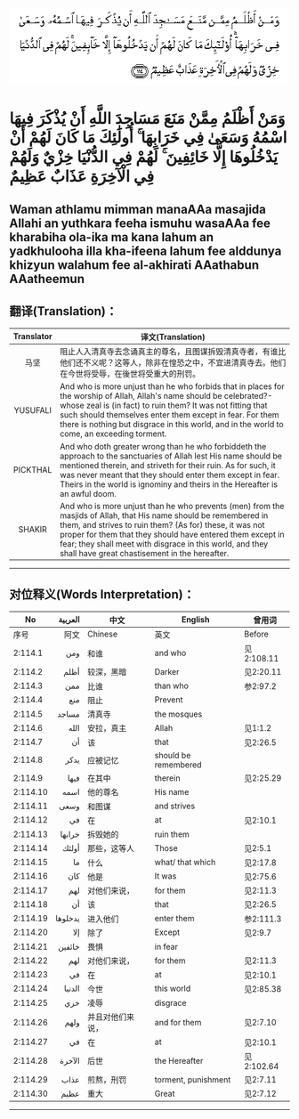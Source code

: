 ![002:114](images/002_114.gif)

#   وَمَنْ أَظْلَمُ مِمَّنْ مَنَعَ مَسَاجِدَ اللَّهِ أَنْ يُذْكَرَ فِيهَا اسْمُهُ وَسَعَىٰ فِي خَرَابِهَا ۚ أُولَٰئِكَ مَا كَانَ لَهُمْ أَنْ يَدْخُلُوهَا إِلَّا خَائِفِينَ ۚ لَهُمْ فِي الدُّنْيَا خِزْيٌ وَلَهُمْ فِي الْآخِرَةِ عَذَابٌ عَظِيمٌ 

## Waman athlamu mimman manaAAa masajida Allahi an yuthkara feeha ismuhu wasaAAa fee kharabiha ola-ika ma kana lahum an yadkhulooha illa kha-ifeena lahum fee alddunya khizyun walahum fee al-akhirati AAathabun AAatheemun

## 翻译(Translation)：

| Translator | 译文(Translation)                                            |
|:----------:| ------------------------------------------------------------ |
| 马坚       | 阻止人入清真寺去念诵真主的尊名，且图谋拆毁清真寺者，有谁比他们还不义呢？这等人，除非在惶恐之中，不宜进清真寺去。他们在今世将受辱，在後世将受重大的刑罚。 |
| YUSUFALI   | And who is more unjust than he who forbids that in places for the worship of Allah, Allah's name should be celebrated?-whose zeal is (in fact) to ruin them? It was not fitting that such should themselves enter them except in fear. For them there is nothing but disgrace in this world, and in the world to come, an exceeding torment. |
| PICKTHAL   | And who doth greater wrong than he who forbiddeth the approach to the sanctuaries of Allah lest His name should be mentioned therein, and striveth for their ruin. As for such, it was never meant that they should enter them except in fear. Theirs in the world is ignominy and theirs in the Hereafter is an awful doom. |
| SHAKIR     | And who is more unjust than he who prevents (men) from the masjids of Allah, that His name should be remembered in them, and strives to ruin them? (As for) these, it was not proper for them that they should have entered them except in fear; they shall meet with disgrace in this world, and they shall have great chastisement in the hereafter. |

---

## 对位释义(Words Interpretation)：

| No       | العربية | 中文             | English              | 曾用词     |
| -------- | ------: | ---------------- | -------------------- | ---------- |
| 序号     |    阿文 | Chinese          | 英文                 | Before     |
| 2:114.1  |     ومن | 和谁             | and who              | 见2:108.11 |
| 2:114.2  |    أظلم | 较深，黑暗       | Darker               | 见2:20.11  |
| 2:114.3  |     ممن | 比谁             | than who             | 参2:97.2   |
| 2:114.4  |     منع | 阻止             | Prevent              |            |
| 2:114.5  |   مساجد | 清真寺           | the mosques          |            |
| 2:114.6  |    الله | 安拉，真主       | Allah                | 见1:1.2    |
| 2:114.7  |      أن | 该               | that                 | 见2:26.5   |
| 2:114.8  |    يدكر | 应被记忆         | should be remembered |            |
| 2:114.9  |    فيها | 在其中           | therein              | 见2:25.29  |
| 2:114.10 |    اسمه | 他的尊名         | His name             |            |
| 2:114.11 |    وسعى | 和图谋           | and strives          |            |
| 2:114.12 |      في | 在               | at                   | 见2:10.1   |
| 2:114.13 |  خرابها | 拆毁她的         | ruin them            |            |
| 2:114.14 |   أولئك | 那些，这等人     | Those                | 见2:5.1    |
| 2:114.15 |      ما | 什么             | what/ that which     | 见2:17.8   |
| 2:114.16 |     كان | 他是             | It was               | 见2:75.6   |
| 2:114.17 |     لهم | 对他们来说，     | for them             | 见2:11.3   |
| 2:114.18 |      أن | 该               | that                 | 见2:26.5   |
| 2:114.19 | يدخلوها | 进入他们         | enter them           | 参2:111.3  |
| 2:114.20 |     إلا | 除了             | Except               | 见2:9.7    |
| 2:114.21 |  خائفين | 畏惧             | in fear              |            |
| 2:114.22 |     لهم | 对他们来说，     | for them             | 见2:11.3   |
| 2:114.23 |      في | 在               | at                   | 见2:10.1   |
| 2:114.24 |  الدنيا | 今世             | this world           | 见2:85.38  |
| 2:114.25 |     خري | 凌辱             | disgrace             |            |
| 2:114.26 |    ولهم | 并且对他们来说， | and for them         | 见2:7.10   |
| 2:114.27 |      في | 在               | at                   | 见2:10.1   |
| 2:114.28 |  الآخرة | 后世             | the Hereafter        | 见2:102.64 |
| 2:114.29 |    عذاب | 煎熬，刑罚       | torment, punishment  | 见2:7.11   |
| 2:114.30 |    عظيم | 重大             | Great                | 见2:7.12   |

---
